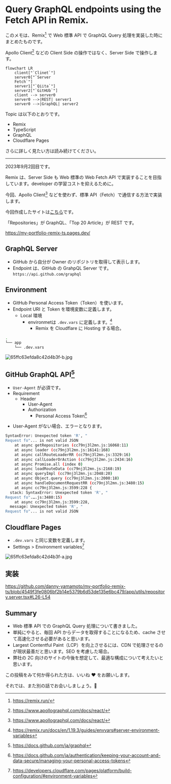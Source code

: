 # Query GraphQL endpoints using the Fetch API in Remix.

このメモは、Remix[^6] で Web 標準 API で GraphQL Query 処理を実装した時にまとめたものです。

[^6]: https://remix.run/

Apollo Client[^5] などの Client Side の操作ではなく、Server Side で操作します。

```mermaid
flowchart LR
    client["`Clinet`"]
    server0["`Server
    Fetch`"]
    server1["`Qiita`"]
    server2["`GitHUb`"]
    client --> server0
    server0 -->|REST| server1
    server0 -->|GraphQL| server2
```

Topic は以下のとおりです。
- Remix
- TypeScript
- GraphQL
- Cloudflare Pages

さらに詳しく見たい方は読み続けてください。

---

2023年9月2回目です。


Remix は、Server Side も Web 標準の Web Fetch API で実装することを目指しています。developer の学習コストを抑えるために。

今回、Apollo Client[^5] などを使わず、標準 API（Fetch）で通信する方法で実装します。

[^5]: https://www.apollographql.com/docs/react/

今回作成したサイトは[こちら](https://my-portfolio-remix-ts.pages.dev/)です。

「Repositories」が GraphQL、「Top 20 Article」が REST です。

https://my-portfolio-remix-ts.pages.dev/

## GraphQL Server
- GitHub から自分が Owner のリポジトリを取得して表示します。
- Endpoint は、GitHub の GrahpQL Server です。 `https://api.github.com/graphql`

## Environment
- GitHub Personal Access Token（Token）を使います。
- Endpoint URI と Token を環境変数に定義します。
   - Local 環境
      - environmetは `.dev.vars` に定義します。[^4]
         - Remix を Cloudflare に Hosting する場合。

```bash
.
└── app
    └── .dev.vars
```

![65ffc63efda8c42d4b3f-b.jpg](https://qiita-image-store.s3.ap-northeast-1.amazonaws.com/0/569971/150ec387-3e59-61e6-2732-59039e7d5305.jpeg)

[^4]: https://remix.run/docs/en/1.19.3/guides/envvars#server-environment-variables

## GitHub GraphQL API[^2]
- `User-Agent` が必須です。
- Requirement
   - Header
      - User-Agent
      - Authorization
         - Personal Access Token[^1]

[^1]: https://docs.github.com/ja/authentication/keeping-your-account-and-data-secure/managing-your-personal-access-tokens

[^2]: https://docs.github.com/ja/graphql

- User-Agent がない場合、エラーとなります。
```bash
SyntaxError: Unexpected token 'R', "
Request fo"... is not valid JSON
    at async getRepositories (cc79nj3l2mn.js:16068:11)
    at async loader (cc79nj3l2mn.js:16141:168)
    at async callRouteLoaderRR (cc79nj3l2mn.js:3329:16)
    at async callLoaderOrAction (cc79nj3l2mn.js:2434:16)
    at async Promise.all (index 0)
    at async loadRouteData (cc79nj3l2mn.js:2168:19)
    at async queryImpl (cc79nj3l2mn.js:2048:20)
    at async Object.query (cc79nj3l2mn.js:2000:18)
    at async handleDocumentRequestRR (cc79nj3l2mn.js:3480:15)
    at async cc79nj3l2mn.js:3599:228 {
  stack: SyntaxError: Unexpected token 'R', "
Request fo".….js:3480:15)
    at async cc79nj3l2mn.js:3599:228,
  message: Unexpected token 'R', "
Request fo"... is not valid JSON
```

## Cloudflare Pages
- `.dev.vars` と同じ変数を定義します。
- Settings > Environment variables[^3]

[^3]: https://developers.cloudflare.com/pages/platform/build-configuration/#environment-variables

![65ffc63efda8c42d4b3f-a.jpg](https://qiita-image-store.s3.ap-northeast-1.amazonaws.com/0/569971/705f9fa8-1c4a-f5d2-90c3-0c664c2f31aa.jpeg)

## 実装

https://github.com/danny-yamamoto/my-portfolio-remix-ts/blob/4549f3fe0806bf2b14e5379b6d53de135e6bc479/app/utils/repository.server.tsx#L26-L54

## Summary
- Web 標準 API での GraphQL Query 処理について書きました。
- 単純にやると、毎回 API からデータを取得することになるため、cache させて高速化させる必要があると思います。
- Largest Contentful Paint（LCP）を向上させるには、CDN で処理させるのが現状最善だと思います。SEO を考慮した場合。
- 弊社の 2C 向けのサイトの今後を想定して、最適な構成について考えたいと思います。

この投稿をみて何か得られた方は、いいね ❤️ をお願いします。

それでは、また別の話でお会いしましょう。👋
